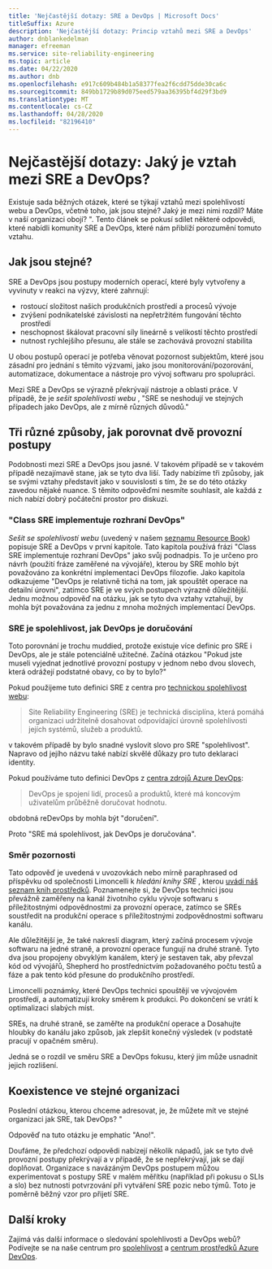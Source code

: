 ```yaml
---
title: 'Nejčastější dotazy: SRE a DevOps | Microsoft Docs'
titleSuffix: Azure
description: 'Nejčastější dotazy: Princip vztahů mezi SRE a DevOps'
author: dnblankedelman
manager: efreeman
ms.service: site-reliability-engineering
ms.topic: article
ms.date: 04/22/2020
ms.author: dnb
ms.openlocfilehash: e917c609b484b1a58377fea2f6cdd75dde30ca6c
ms.sourcegitcommit: 849bb1729b89d075eed579aa36395bf4d29f3bd9
ms.translationtype: MT
ms.contentlocale: cs-CZ
ms.lasthandoff: 04/28/2020
ms.locfileid: "82196410"
---
```

# <a name="frequently-asked-questions-whats-the-relationship-between-sre-and-devops"></a>Nejčastější dotazy: Jaký je vztah mezi SRE a DevOps?

Existuje sada běžných otázek, které se týkají vztahů mezi spolehlivostí webu a DevOps, včetně toho, jak jsou stejné? Jaký je mezi nimi rozdíl? Máte v naší organizaci obojí? ". Tento článek se pokusí sdílet některé odpovědi, které nabídli komunity SRE a DevOps, které nám přiblíží porozumění tomuto vztahu.

## <a name="how-are-they-the-same"></a>Jak jsou stejné?

SRE a DevOps jsou postupy moderních operací, které byly vytvořeny a vyvinuty v reakci na výzvy, které zahrnují:

- rostoucí složitost našich produkčních prostředí a procesů vývoje
- zvýšení podnikatelské závislosti na nepřetržitém fungování těchto prostředí
- neschopnost škálovat pracovní síly lineárně s velikostí těchto prostředí
- nutnost rychlejšího přesunu, ale stále se zachovává provozní stabilita

U obou postupů operací je potřeba věnovat pozornost subjektům, které jsou zásadní pro jednání s těmito výzvami, jako jsou monitorování/pozorování, automatizace, dokumentace a nástroje pro vývoj softwaru pro spolupráci.

Mezi SRE a DevOps se výrazně překrývají nástroje a oblasti práce. V případě, že je _sešit spolehlivosti webu_ , "SRE se neshodují ve stejných případech jako DevOps, ale z mírně různých důvodů."

## <a name="three-different-ways-to-compare-the-two-operations-practices"></a>Tři různé způsoby, jak porovnat dvě provozní postupy

Podobnosti mezi SRE a DevOps jsou jasné. V takovém případě se v takovém případě nezajímavě stane, jak se tyto dva liší. Tady nabízíme tři způsoby, jak se svými vztahy představit jako v souvislosti s tím, že se do této otázky zavedou nějaké nuance. S těmito odpověďmi nesmíte souhlasit, ale každá z nich nabízí dobrý počáteční prostor pro diskuzi.

### <a name="class-sre-implements-interface-devops"></a>"Class SRE implementuje rozhraní DevOps"

_Sešit se spolehlivostí webu_ (uvedený v našem [seznamu Resource Book](../resources/books.md)) popisuje SRE a DevOps v první kapitole. Tato kapitola používá frázi "Class SRE implementuje rozhraní DevOps" jako svůj podnadpis. To je určeno pro návrh (použití fráze zaměřené na vývojáře), kterou by SRE mohlo být považováno za konkrétní implementaci DevOps filozofie. Jako kapitola odkazujeme "DevOps je relativně tichá na tom, jak spouštět operace na detailní úrovni", zatímco SRE je ve svých postupech výrazně důležitější. Jednu možnou odpověď na otázku, jak se tyto dva vztahy vztahují, by mohla být považována za jednu z mnoha možných implementací DevOps.

### <a name="sre-is-to-reliability-as-devops-is-to-delivery"></a>SRE je spolehlivost, jak DevOps je doručování

Toto porovnání je trochu muddied, protože existuje více definic pro SRE i DevOps, ale je stále potenciálně užitečné. Začíná otázkou "Pokud jste museli vyjednat jednotlivé provozní postupy v jednom nebo dvou slovech, která odrážejí podstatné obavy, co by to bylo?"

Pokud použijeme tuto definici SRE z centra pro [technickou spolehlivost webu](../index.yml):

> Site Reliability Engineering (SRE) je technická disciplína, která pomáhá organizaci udržitelně dosahovat odpovídající úrovně spolehlivosti jejích systémů, služeb a produktů.

v takovém případě by bylo snadné vyslovit slovo pro SRE "spolehlivost". Napravo od jejího názvu také nabízí skvělé důkazy pro tuto deklaraci identity.

Pokud používáme tuto definici DevOps z [centra zdrojů Azure DevOps](https://docs.microsoft.com/azure/devops/learn/):

> DevOps je spojení lidí, procesů a produktů, které má koncovým uživatelům průběžně doručovat hodnotu.

obdobná reDevOps by mohla být "doručení".

Proto "SRE má spolehlivost, jak DevOps je doručována".

### <a name="direction-of-attention"></a>Směr pozornosti

Tato odpověď je uvedená v uvozovkách nebo mírně paraphrased od příspěvku od společnosti Limoncelli k _hledání knihy SRE_ , kterou [uvádí náš seznam knih prostředků](../resources/books.md). Poznamenejte si, že DevOps technici jsou převážně zaměřeny na kanál životního cyklu vývoje softwaru s příležitostnými odpovědnostmi za provozní operace, zatímco se SREs soustředit na produkční operace s příležitostnými zodpovědnostmi softwaru kanálu.

Ale důležitější je, že také nakreslí diagram, který začíná procesem vývoje softwaru na jedné straně, a provozní operace fungují na druhé straně. Tyto dva jsou propojeny obvyklým kanálem, který je sestaven tak, aby převzal kód od vývojářů, Shepherd ho prostřednictvím požadovaného počtu testů a fáze a pak tento kód přesune do produkčního prostředí.

Limoncelli poznámky, které DevOps technici spouštějí ve vývojovém prostředí, a automatizují kroky směrem k produkci. Po dokončení se vrátí k optimalizaci slabých míst.

SREs, na druhé straně, se zaměřte na produkční operace a Dosahujte hloubky do kanálu jako způsob, jak zlepšit konečný výsledek (v podstatě pracují v opačném směru).

Jedná se o rozdíl ve směru SRE a DevOps fokusu, který jim může usnadnit jejich rozlišení.

## <a name="coexistence-in-the-same-organization"></a>Koexistence ve stejné organizaci

Poslední otázkou, kterou chceme adresovat, je, že můžete mít ve stejné organizaci jak SRE, tak DevOps? "

Odpověď na tuto otázku je emphatic "Ano!".

Doufáme, že předchozí odpovědi nabízejí několik nápadů, jak se tyto dvě provozní postupy překrývají a v případě, že se nepřekrývají, jak se dají doplňovat. Organizace s navázáným DevOps postupem můžou experimentovat s postupy SRE v malém měřítku (například při pokusu o SLIs a slo) bez nutnosti potvrzování při vytváření SRE pozic nebo týmů. Toto je poměrně běžný vzor pro přijetí SRE.

## <a name="next-steps"></a>Další kroky

Zajímá vás další informace o sledování spolehlivosti a DevOps webů? Podívejte se na naše centrum pro [spolehlivost](../index.yml) a [centrum prostředků Azure DevOps](https://docs.microsoft.com/azure/devops/learn/).
